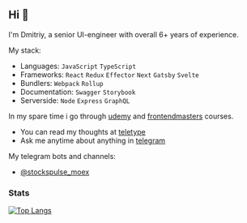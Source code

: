 ## Hi 👋

I'm Dmitriy, a senior UI-engineer with overall 6+ years of experience. 

My stack: 
- Languages: `JavaScript` `TypeScript`
- Frameworks: `React` `Redux` `Effector` `Next` `Gatsby` `Svelte`
- Bundlers: `Webpack` `Rollup`
- Documentation: `Swagger` `Storybook`
- Serverside: `Node` `Express` `GraphQL` 

In my spare time i go through [udemy](https://udemy.com) and [frontendmasters](https://frontendmasters.com) courses.

- You can read my thoughts at [teletype](https://teletype.in/@boost)
- Ask me anytime about anything in [telegram](https://t.me/toastyboost)

My telegram bots and channels:

- [@stockspulse_moex](https://t.me/stockspulse_moex)
 
### Stats

[![Top Langs](https://github-readme-stats.vercel.app/api/top-langs/?username=toastyboost&layout=compact)](https://github.com/anuraghazra/github-readme-stats)
